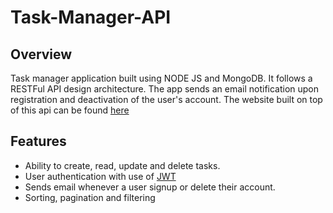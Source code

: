 # Task-Manager-API
## Overview
Task manager application built using NODE JS and MongoDB. It follows a RESTFul API design architecture. The app sends an email notification upon registration and deactivation of the user's account. The website built on top of this api can be found [here](https://github.com/anasY2/task-manager)
## Features
* Ability to create, read, update and delete tasks.
* User authentication with use of [JWT](https://jwt.io/)
* Sends email whenever a user signup or delete their account.
* Sorting, pagination and filtering
